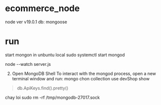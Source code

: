 # ecommerce_node
node ver v19.0.1
db: mongoose
# run 
start mongon in unbuntu local
sudo systemctl start mongod



node --watch server.js 


2. Open MongoDB Shell
To interact with the mongod process, open a new terminal window and run:
mongo
chon collection
 use devShop
show
> db.ApiKeys.find().pretty()


chay loi 
sudo rm -rf /tmp/mongodb-27017.sock
